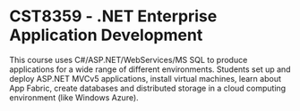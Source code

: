 # CST8359 - .NET Enterprise Application Development

This course uses C#/ASP.NET/WebServices/MS SQL to produce applications for a wide range of different environments. Students set up and deploy ASP.NET MVCv5 applications, install virtual machines, learn about App Fabric, create databases and distributed storage in a cloud computing environment (like Windows Azure).
